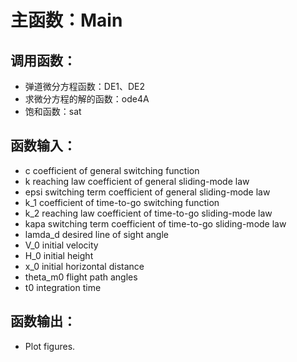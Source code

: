 # 主函数：Main
## 调用函数：
+ 弹道微分方程函数：DE1、DE2
+ 求微分方程的解的函数：ode4A
+ 饱和函数：sat
## 函数输入：
+ c         coefficient of general switching function
+ k         reaching law coefficient of general sliding-mode law
+ epsi      switching term coefficient of general sliding-mode law
+ k_1       coefficient of time-to-go switching function
+ k_2       reaching law coefficient of time-to-go sliding-mode law
+ kapa      switching term coefficient of time-to-go sliding-mode law
+ lamda_d   desired line of sight angle
+ V_0       initial velocity
+ H_0       initial height
+ x_0       initial horizontal distance
+ theta_m0  flight path angles
+ t0        integration time
## 函数输出：
+ Plot figures.
